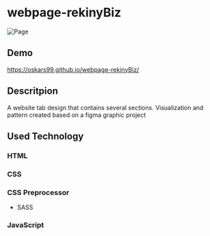 # webpage-rekinyBiz

![Page]()

## Demo
https://oskars99.github.io/webpage-rekinyBiz/

## Descritpion
A website tab design that contains several sections. Visualization and pattern created based on a figma graphic project

## Used Technology
### HTML
### CSS
### CSS Preprocessor
   - SASS
### JavaScript
